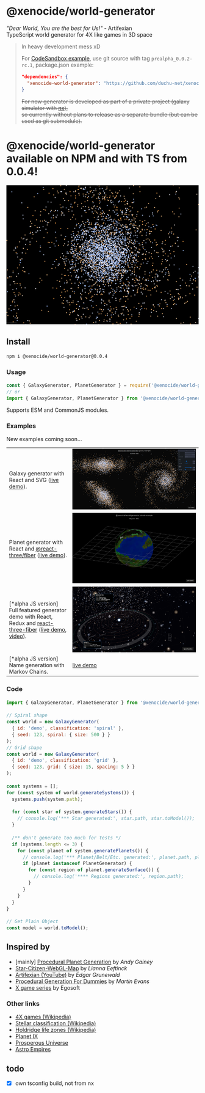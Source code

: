 # @xenocide/world-generator

_"Dear World, You are the best for Us!"_ - Artifexian  
TypeScript world generator for 4X like games in 3D space

> In heavy development mess xD
>
> For [CodeSandbox example](https://codesandbox.io/s/1c8gs), use git source with tag `prealpha_0.0.2-rc.1`, package.json example:
>
> ```json
> "dependencies": {
>   "xenocide-world-generator": "https://github.com/duchu-net/xenocide-world-generator@prealpha_0.0.2-rc.1",
> }
> ```
>
> ~~For now generator is developed as part of a private project (galaxy simulator with [nx](https://nx.dev/)),  
> so currently without plans to release as a separate bundle (but can be used as git submodule).~~

# @xenocide/world-generator available on NPM and with TS from 0.0.4!

![Image](./docs/22-10-30.png)

## Install

```bash
npm i @xenocide/world-generator@0.0.4
```

### Usage

```ts
const { GalaxyGenerator, PlanetGenerator } = require('@xenocide/world-generator');
// or
import { GalaxyGenerator, PlanetGenerator } from '@xenocide/world-generator';
```

Supports ESM and CommonJS modules.

### Examples

New examples coming soon...

<table>
  <tbody>
    <tr>
      <td style="width:33%">Galaxy generator with React and SVG (<a href="https://codesandbox.io/p/sandbox/93rmlv?file=/src/generator.ts">live demo</a>).</td>
      <td>
        <a href="https://codesandbox.io/s/93rmlv">
          <img src="./docs/demo-galaxy-svg-1.png" />
        </a>
      </td>
    </tr>
    <tr>
      <td>Planet generator with React and <a href="https://github.com/pmndrs/react-three-fiber">@react-three/fiber</a> (<a href="https://codesandbox.io/p/sandbox/5q9gvz?file=/src/generator.ts">live demo</a>).</td>
      <td>
        <a href="https://codesandbox.io/s/5q9gvz">
          <img src="./docs/demo-planet-r3f-1.png" />
        </a>
      </td>
    </tr>
    <tr>
      <td>[*alpha JS version] Full featured generator demo with React, Redux and <a href="https://github.com/pmndrs/react-three-fiber">react-three-fiber</a> (<a href="https://codesandbox.io/p/sandbox/1c8gs?file=/src/modules/generator/generatorStore.js">live demo</a>, <a href="https://www.youtube.com/channel/UCzGMc0qjJMu7PnH4ZdHni2w">video</a>).</td>
      <td>
        <a href="https://codesandbox.io/s/1c8gs">
          <img src="./docs/demo-client-js-1.png" />
        </a>
      </td>
    </tr>
    <tr>
      <td>[*alpha JS version] Name generation with Markov Chains.</td>
      <td>
        <a href="https://codesandbox.io/s/h4vr6">live demo</a>
      </td>
    </tr>
  </tbody>
</table>

### Code

```js
import { GalaxyGenerator, PlanetGenerator } from '@xenocide/world-generator';

// Spiral shape
const world = new GalaxyGenerator(
  { id: 'demo', classification: 'spiral' },
  { seed: 123, spiral: { size: 500 } }
);
// Grid shape
const world = new GalaxyGenerator(
  { id: 'demo', classification: 'grid' },
  { seed: 123, grid: { size: 15, spacing: 5 } }
);

const systems = [];
for (const system of world.generateSystems()) {
  systems.push(system.path);

  for (const star of system.generateStars()) {
    // console.log('*** Star generated:', star.path, star.toModel());
  }

  /** don't generate too much for tests */
  if (systems.length <= 3) {
    for (const planet of system.generatePlanets()) {
      // console.log('*** Planet/Belt/Etc. generated:', planet.path, planet.toModel());
      if (planet instanceof PlanetGenerator) {
        for (const region of planet.generateSurface()) {
          // console.log('**** Regions generated:', region.path);
        }
      }
    }
  }
}

// Get Plain Object
const model = world.toModel();
```

## Inspired by

- [mainly] [Procedural Planet Generation](https://experilous.com/1/blog/post/procedural-planet-generation) by _Andy Gainey_
- [Star-Citizen-WebGL-Map](https://github.com/Leeft/Star-Citizen-WebGL-Map) by _Lianna Eeftinck_
- [Artifexian (YouTube)](https://www.youtube.com/user/Artifexian) by _Edgar Grunewald_
- [Procedural Generation For Dummies](http://martindevans.me/game-development/2016/01/14/Procedural-Generation-For-Dummies-Galaxies/) by _Martin Evans_
- [X game series](https://www.egosoft.com/games/x4/info_en.php) by Egosoft

### Other links

- [4X games (Wikipedia)](https://en.wikipedia.org/wiki/4X)
- [Stellar classification (Wikipedia)](https://en.wikipedia.org/wiki/Stellar_classification)
- [Holdridge life zones (Wikipedia)](https://en.wikipedia.org/wiki/Holdridge_life_zones)
- [Planet IX](https://planetix.com/)
- [Prosperous Universe](https://prosperousuniverse.com/)
- [Astro Empires](https://www.astroempires.com/)

## todo

- [x] own tsconfig build, not from nx
